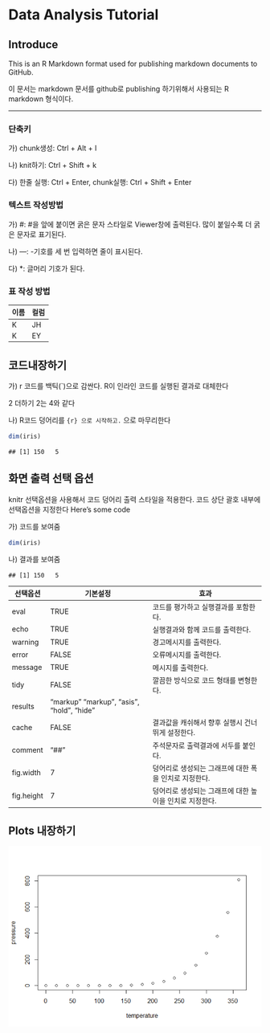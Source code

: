 Data Analysis Tutorial
================

## Introduce

This is an R Markdown format used for publishing markdown documents to
GitHub.

이 문서는 markdown 문서를 github로 publishing 하기위해서 사용되는 R markdown 형식이다.

-----

### 단축키

가) chunk생성: Ctrl + Alt + I

나) knit하기: Ctrl + Shift + k

다) 한줄 실행: Ctrl + Enter, chunk실행: Ctrl + Shift + Enter

### 텍스트 작성방법

가) \#: \#을 앞에 붙이면 굵은 문자 스타일로 Viewer창에 출력된다. 많이 붙일수록 더 굵은 문자로 표기된다.

나) —: -기호를 세 번 입력하면 줄이 표시된다.

다) \*: 글머리 기호가 된다.

### 표 작성 방법

| 이름 | 컬럼 |
| -- | -- |
| K  | JH |
| K  | EY |

## 코드내장하기

가) r 코드를 백틱(\`)으로 감싼다. R이 인라인 코드를 실행된 결과로 대체한다

2 더하기 2는 4와 같다

나) R코드 덩어리를 `{r} 으로 시작하고.` 으로 마무리한다

``` r
dim(iris)
```

    ## [1] 150   5

## 화면 출력 선택 옵션

knitr 선택옵션을 사용해서 코드 덩어리 출력 스타일을 적용한다. 코드 상단 괄호 내부에 선택옵션을 지정한다 Here’s
some code

가) 코드를 보여줌

``` r
dim(iris)
```

나) 결과를 보여줌

    ## [1] 150   5

| 선택옵션       | 기본설정                                      | 효과                              |
| ---------- | ----------------------------------------- | ------------------------------- |
| eval       | TRUE                                      | 코드를 평가하고 실행결과를 포함한다.            |
| echo       | TRUE                                      | 실행결과와 함께 코드를 출력한다.              |
| warning    | TRUE                                      | 경고메시지를 출력한다.                    |
| error      | FALSE                                     | 오류메시지를 출력한다.                    |
| message    | TRUE                                      | 메시지를 출력한다.                      |
| tidy       | FALSE                                     | 깔끔한 방식으로 코드 형태를 변형한다.           |
| results    | “markup” “markup”, “asis”, “hold”, “hide” |                                 |
| cache      | FALSE                                     | 결과값을 캐쉬해서 향후 실행시 건너뛰게 설정한다.     |
| comment    | “\#\#”                                    | 주석문자로 출력결과에 서두를 붙인다.            |
| fig.width  | 7                                         | 덩어리로 생성되는 그래프에 대한 폭을 인치로 지정한다.  |
| fig.height | 7                                         | 덩어리로 생성되는 그래프에 대한 높이을 인치로 지정한다. |

## Plots 내장하기

![](Markdown_index_files/figure-gfm/pressure-1.png)<!-- -->
